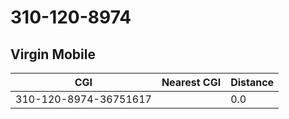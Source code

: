 # 310-120-8974
## Virgin Mobile


| CGI | Nearest CGI | Distance |
|-----|-------------|----------|
| 310-120-8974-36751617 |  | 0.0 |
